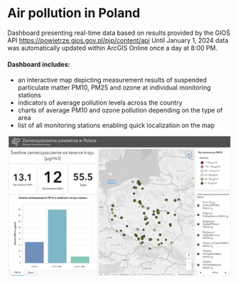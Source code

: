 # Air pollution in Poland

Dashboard presenting real-time data based on results provided by the GIOŚ API https://powietrze.gios.gov.pl/pjp/content/api
Until January 1, 2024 data was automatically updated within ArcGIS Online once a day at 8:00 PM.

#### Dashboard  includes:
-	an interactive map depicting measurement results of suspended particulate matter PM10, PM25 and ozone at individual monitoring stations  
-	indicators of average pollution levels across the country  
-	charts of average PM10 and ozone pollution depending on the type of area
-	list of all monitoring stations enabling quick localization on the map     
 
![dash](dashboard.png)

